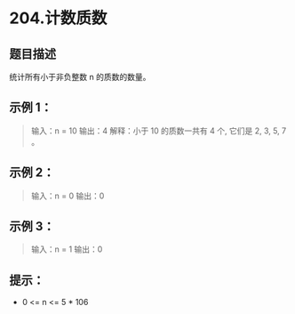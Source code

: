 # 204.计数质数

## 题目描述
统计所有小于非负整数 n 的质数的数量。

 

## 示例 1：

> 输入：n = 10
> 输出：4
> 解释：小于 10 的质数一共有 4 个, 它们是 2, 3, 5, 7 。

## 示例 2：

> 输入：n = 0
> 输出：0

## 示例 3：

> 输入：n = 1
> 输出：0

 
## 提示：
- 0 <= n <= 5 * 106

